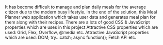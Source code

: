It has become difficult to manage and plan daily meals for the average citizen due to the modern busy lifestyle.
In the end of the solution, this Meal Planner web application which takes user data and generates meal plan for them along with their recipes.
There are a lots of good CSS & JavaScript properties which are uses in this project
Attractive CSS properties which are used:
Grid,
Flex,
Overflow,
@media etc.
Attractive JavaScript properties which are used:
DOM;
try...catch;
async function();
Fetch API etc.